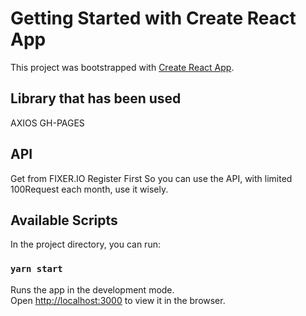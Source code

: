 # Getting Started with Create React App

This project was bootstrapped with [Create React App](https://github.com/facebook/create-react-app).

## Library that has been used

AXIOS
GH-PAGES
## API
Get from FIXER.IO Register First So you can use the API, with limited 100Request each month, use it wisely.

## Available Scripts

In the project directory, you can run:

### `yarn start`

Runs the app in the development mode.\
Open [http://localhost:3000](http://localhost:3000) to view it in the browser.
